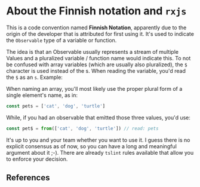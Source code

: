 # About the Finnish notation and `rxjs`

This is a code convention named **Finnish Notation**, apparently due to the origin of the developer that is attributed for first using it. It's used to indicate the `Observable` type of a variable or function.

The idea is that an Observable usually represents a stream of multiple Values and a pluralized variable / function name would indicate this. To not be confused with array variables (which are usually also pluralized), the `$` character is used instead of the s. When reading the variable, you'd read the `$` as an `s`. Example:

When naming an array, you'll most likely use the proper plural form of a single element's name, as in:

```JavaScript
const pets = ['cat', 'dog', 'turtle']
```

While, if you had an observable that emitted those three values, you'd use:

```JavaScript
const pet$ = from(['cat', 'dog', 'turtle']) // read: pets
```

It's up to you and your team whether you want to use it. I guess there is no explicit consensus as of now, so you can have a long and meaningful argument about it ;-). There are already `tslint` rules available that allow you to enforce your decision.


## References
